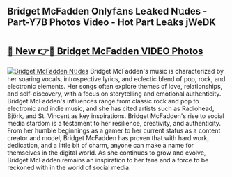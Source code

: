 ## Bridget McFadden Onlyf𝚊ns Le𝚊ked N𝚞des - Part-Y7B Photos Video - Hot Part Le𝚊ks jWeDK

# <h2><a href="http://ab2982.deff.icu/?id=Bridget+McFadden">🔗 New 👉🔴 Bridget McFadden VIDEO Photos</a></h2>

[![Bridget McFadden N𝚞des](https://i.imgur.com/rIISA9y.gif)](http://ab2982.deff.icu/?id=Bridget+McFadden)
Bridget McFadden's music is characterized by her soaring vocals, introspective lyrics, and eclectic blend of pop, rock, and electronic elements. Her songs often explore themes of love, relationships, and self-discovery, with a focus on storytelling and emotional authenticity. Bridget McFadden's influences range from classic rock and pop to electronic and indie music, and she has cited artists such as Radiohead, Björk, and St. Vincent as key inspirations. Bridget McFadden's rise to social media stardom is a testament to her resilience, creativity, and authenticity. From her humble beginnings as a gamer to her current status as a content creator and model, Bridget McFadden has proven that with hard work, dedication, and a little bit of charm, anyone can make a name for themselves in the digital world. As she continues to grow and evolve, Bridget McFadden remains an inspiration to her fans and a force to be reckoned with in the world of social media.
